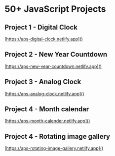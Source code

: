 # 50+ JavaScript Projects

## Project 1 - Digital Clock

[https://aps-digital-clock.netlify.app]()

## Project 2 - New Year Countdown

[https://aps-new-year-countdown.netlify.app]()

## Project 3 - Analog Clock

[https://aps-analog-clock.netlify.app]()

## Project 4 - Month calendar

[https://aps-month-calender.netlify.app]()

## Project 4 - Rotating image gallery

[https://aps-rotating-image-gallery.netlify.app]()
